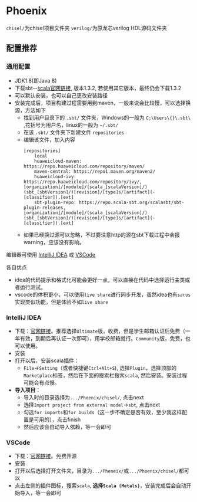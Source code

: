 # Phoenix

`chisel/`为chisel项目文件夹
`verilog/`为原龙芯verilog HDL源码文件夹


## 配置推荐

### 通用配置

- JDK1.8(即Java 8)
- 下载sbt--[scala官网链接](https://www.scala-sbt.org/download.html), 版本1.3.2, 若使用其它版本，最终仍会下载1.3.2
- 可以默认安装，也可以自己更改安装路径
- 安装完成后，项目构建过程需要用到maven，一般来说会比较慢，可以选择换源，方法如下
  - 找到用户目录下的 `.sbt/` 文件夹，Windows的一般为 `C:\Users\{}\.sbt\` ,花括号为用户名，linux的一般为 `~/.sbt/`
  - 在该 `.sbt/` 文件夹下新建文件 `repositories`
  - 编辑该文件，加入内容
    ```
    [repositories]
        local
        huaweicloud-maven: https://repo.huaweicloud.com/repository/maven/
        maven-central: https://repo1.maven.org/maven2/
        huaweicloud-ivy: https://repo.huaweicloud.com/repository/ivy/, [organization]/[module]/(scala_[scalaVersion]/)(sbt_[sbtVersion]/)[revision]/[type]s/[artifact](-[classifier]).[ext]
        sbt-plugin-repo: https://repo.scala-sbt.org/scalasbt/sbt-plugin-releases, [organization]/[module]/(scala_[scalaVersion]/)(sbt_[sbtVersion]/)[revision]/[type]s/[artifact](-[classifier]).[ext]
    ```
  - 如果已经换过源可以忽略，不过要注意http的源在sbt下载过程中会报warning，应该没有影响。

编辑器可使用 [IntelliJ IDEA](#intellij-idea) 或 [VSCode](#vscode)

各自优点
  - idea的代码提示和格式化可能会更好一点，可以直接在代码中选择运行主类或者运行测试。
  - vscode的体积更小，可以使用`live share`进行同步开发，虽然idea也有`saros`实现类似功能，但是体验不如`live share`


### IntelliJ IDEA
- 下载：[官网链接](https://www.jetbrains.com/idea/download)。推荐选择`Ultimate`版，收费，但是学生邮箱认证后免费（一年有效，到期后再认证一次即可），用学校邮箱就行。`Community`版，免费，也可以使用。
- 安装
- 打开以后，安装scala插件：
  - `File`->`Setting`（或者快捷键`Ctrl+Alt+S`), 选择`Plugin`，选择顶部的`Marketplace`标签，然后在下面的搜索栏搜索`scala`, 然后安装。安装过程可能会有点慢。
- **导入项目**：
  - 导入时的目录选择为`.../Phoenix/chisel/`, 点击next
  - 选择`Import project from external model`->`sbt`, 点击next
  - 勾选`for imports`和`for builds`（这一步不确定是否有效，至少我这样配置是可用的），点击finish
  - 然后应该会自动导入依赖，等一会即可

### VSCode
- 下载：[官网链接](https://code.visualstudio.com/Download)。免费开源
- 安装
- 打开以后选择打开文件夹，目录为`.../Pheneix/`或`.../Phoenix/chisel/`都可以
- 点击左侧的插件图标，搜索`scala`, **选择`Scala (Metals)`**，安装完成后会自动开始导入，等一会即可
